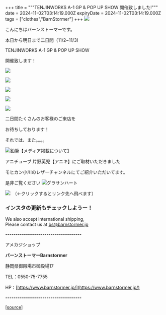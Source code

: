 +++
title = """TENJINWORKS A-1 GP & POP UP SHOW 開催致しました!"""
date = 2024-11-02T03:14:19.000Z
expiryDate = 2024-11-02T03:14:19.000Z
tags = ["clothes","BarnStormer"]
+++
[![](https://stat.ameba.jp/user_images/20231023/16/barnstormer-go/b2/03/p/o0420015015354743273.png)](https://ameblo.jp/barnstormer-go/entry-12825670498.html)

こんにちはバーンストーマーです。

本日から明日まで二日間（11/2~11/3)

TENJINWORKS A-1 GP & POP UP SHOW

開催致します！

[![](https://stat.ameba.jp/user_images/20241102/12/barnstormer-go/0c/70/j/o0466070015505081625.jpg)](https://stat.ameba.jp/user_images/20241102/12/barnstormer-go/0c/70/j/o0466070015505081625.jpg)

[![](https://stat.ameba.jp/user_images/20241102/12/barnstormer-go/59/9e/j/o0466070015505081630.jpg)](https://stat.ameba.jp/user_images/20241102/12/barnstormer-go/59/9e/j/o0466070015505081630.jpg)

[![](https://stat.ameba.jp/user_images/20241102/12/barnstormer-go/d7/05/j/o0466070015505081632.jpg)](https://stat.ameba.jp/user_images/20241102/12/barnstormer-go/d7/05/j/o0466070015505081632.jpg)

[![](https://stat.ameba.jp/user_images/20241102/12/barnstormer-go/2c/ac/j/o0466070015505081626.jpg)](https://stat.ameba.jp/user_images/20241102/12/barnstormer-go/2c/ac/j/o0466070015505081626.jpg)

[![](https://stat.ameba.jp/user_images/20241102/12/barnstormer-go/77/ef/j/o0466070015505081628.jpg)](https://stat.ameba.jp/user_images/20241102/12/barnstormer-go/77/ef/j/o0466070015505081628.jpg)

二日間たくさんのお客様のご来店を

お待ちしております！

それでは、また。。。。

![鉛筆](https://stat100.ameba.jp/blog/ucs/img/char/char3/519.png)【メディア掲載について】

アニチューブ 片野英児【アニキ】にご取材いただきました

モヒカン小川のレザーチャンネルにてご紹介いただいてます。

是非ご覧ください ![グラサンハート](https://stat100.ameba.jp/blog/ucs/img/char/char3/148.png)

[![](https://stat.ameba.jp/user_images/20230412/16/barnstormer-go/6a/23/p/o0108010815269242493.png)](https://www.instagram.com/barnstormer_daily/)　（←クリックするとリンク先へ飛べます）

### インスタの更新もチェックしようー！

We also accept international shipping,  
Please contact us at bs@barnstormer.jp

**\-------------------------------------**

アメカジショップ

**バーンストーマーBarnstormer**

静岡県御殿場市御殿場17

TEL：0550-75-7755

HP：[https://www.barnstormer.jp/](https://www.barnstormer.jp/)

**\-------------------------------------**

[[source]](https://ameblo.jp/barnstormer-go/entry-12873518709.html)
